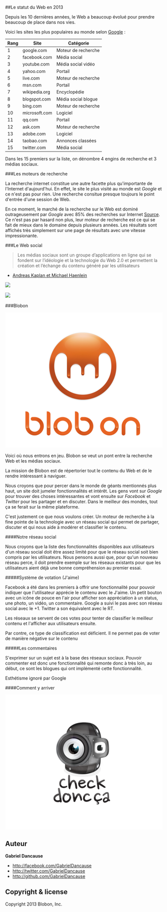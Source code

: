 

##Le statut du Web en 2013

Depuis les 10 dernières années, le Web a beaucoup évolué pour prendre beaucoup de place dans nos vies. 

Voici les sites les plus populaires au monde selon [Google](http://www.google.com/adplanner/static/top1000/) :  

Rang | Site | Catégorie
--- | --- | ---
1  | google.com | Moteur de recherche
2  | facebook.com | Média social
3  | youtube.com | Média social vidéo
4  | yahoo.com | Portail
5  | live.com | Moteur de recherche
6  | msn.com | Portail
7  | wikipedia.org | Encyclopédie
8  | blogspot.com | Média social blogue
9  | bing.com | Moteur de recherche
10 | microsoft.com | Logiciel
11 | qq.com | Portail
12 | ask.com | Moteur de recherche
13 | adobe.com | Logiciel
14 | taobao.com | Annonces classées
15 | twitter.com | Média social

Dans les 15 premiers sur la liste, on dénombre 4 engins de recherche et 3 médias sociaux. 

###Les moteurs de recherche

La recherche internet constitue une autre facette plus qu'importante de l'Internet d'aujourd'hui. En effet, le site le plus visité au monde est *Google* et ce n'est pas pour rien. Une recherche consitue presque toujours le point d'entrée d'une session de Web. 

En ce moment, le marché de la recherche sur le Web est dominé outrageusement par *Google* avec 85% des recherches sur Internet [Source](http://fr.wikipedia.org/wiki/M%C3%A9dias_sociaux). Ce n'est pas par hasard non plus, leur moteur de recherche est ce qui se fait de mieux dans le domaine depuis plusieurs années. Les résultats sont affichés très simplement sur une page de résultats avec une vitesse impressionante.

###Le Web social

> Les médias sociaux sont un groupe d’applications en ligne qui se fondent sur l’idéologie et la technologie du Web 2.0 et permettent la création et l’échange du contenu généré par les utilisateurs

- [Andreas Kaplan et Michael Haenlein](http://fr.wikipedia.org/wiki/M%C3%A9dias_sociaux)

![](img/facebook.jpg)

![](img/twitter.jpg)


###Blobon

![](img/blobon.jpeg)

Voici où nous entrons en jeu. Blobon se veut un pont entre la recherche Web et les médias sociaux.

La mission de Blobon est de répertorier tout le contenu du Web et de le rendre intéressant à naviguer.

Nous croyons que pour percer dans le monde de géants mentionnés plus haut, un site doit jumeler fonctionnalités et intérêt. Les gens vont sur *Google* pour trouver des choses intéressantes et vont ensuite sur *Facebook* et *Twitter* pour les partager et en discuter. Dans le meilleur des mondes, tout ça se ferait sur la même plateforme.  

C'est justement ce que nous voulons créer. Un moteur de recherche à la fine pointe de la technologie avec un réseau social qui permet de partager, discuter et qui nous aide à modérer et classifier le contenu. 

####Notre réseau social

Nous croyons que la liste des fonctionnalités disponibles aux utilisateurs d'un réseau social doit être assez limité pour que le réseau social soit bien compris par les utilisateurs. Nous pensons aussi que, pour qu'un nouveau réseau perce, il doit prendre exemple sur les réseaux existants pour que les utilisateurs aient déjà une bonne compréhension au premier essai.

#####Système de votation (J'aime)

Facebook a été dans les premiers à offrir une fonctionnalité pour pouvoir indiquer que l'utilisateur apprécie le contenu avec le J'aime. Un petit bouton avec un icône de pouce en l'air pour afficher son appréciation à un status, une photo, un vidéo, un commentaire. Google a suivi le pas avec son réseau social avec le +1. Twitter a son équivalent avec le RT. 

Les réseaux se servent de ces votes pour tenter de classifier le meilleur contenu et l'afficher aux utilisateurs ensuite.

Par contre, ce type de classification est déficient. Il ne permet pas de voter de manière négative sur le contenu 


#####Les commentaires

S'exprimer sur un sujet est à la base des réseaux sociaux. Pouvoir commenter est donc une fonctionnalité qui remonte donc à très loin, au début, ce sont les blogues qui ont implémenté cette fonctionnalité. 

Esthétisme ignoré par Google


####Comment y arriver

![](img/cdc.jpeg)




Auteur
-------

**Gabriel Dancause**

+ http://facebook.com/GabrielDancause
+ http://twitter.com/GabrielDancause
+ http://github.com/GabrielDancause


Copyright & license
---------------------

Copyright 2013 Blobon, Inc.

